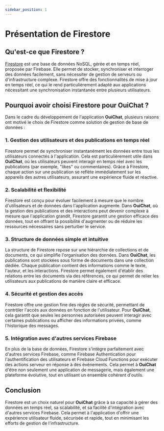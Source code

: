 ```yaml
---
sidebar_position: 1
---
```


# Présentation de Firestore

## Qu'est-ce que Firestore ?

[Firestore](https://firebase.google.com/docs/firestore) est une base de données NoSQL, gérée et en temps réel, proposée par Firebase. Elle permet de stocker, synchroniser et interroger des données facilement, sans nécessiter de gestion de serveurs ou d'infrastructure complexe. Firestore offre des fonctionnalités de mise à jour en temps réel, ce qui le rend particulièrement adapté aux applications nécessitant une synchronisation instantanée entre plusieurs utilisateurs.

## Pourquoi avoir choisi Firestore pour **OuiChat** ?

Dans le cadre du développement de l'application **OuiChat**, plusieurs raisons ont motivé le choix de Firestore comme solution de gestion de base de données :

### 1. **Gestion des utilisateurs et des publications en temps réel**

Firestore permet de synchroniser instantanément les données entre tous les utilisateurs connectés à l'application. Cela est particulièrement utile dans **OuiChat**, où les utilisateurs peuvent interagir en temps réel avec les publications (par exemple, "likes" ou commentaires). Grâce à Firestore, chaque action sur une publication se reflète immédiatement sur les appareils des autres utilisateurs, assurant une expérience fluide et réactive.

### 2. **Scalabilité et flexibilité**

Firestore est conçu pour évoluer facilement à mesure que le nombre d'utilisateurs et de données dans l'application augmente. Dans **OuiChat**, où la gestion des publications et des interactions peut devenir complexe à mesure que l'application grandit, Firestore garantit une gestion efficace des données, tout en offrant la possibilité d'augmenter ou de réduire les ressources nécessaires sans perturber le service.

### 3. **Structure de données simple et intuitive**

La structure de Firestore repose sur une hiérarchie de collections et de documents, ce qui simplifie l'organisation des données. Dans **OuiChat**, les publications sont stockées sous forme de documents dans une collection dédiée. Chaque publication contient des informations comme le texte, l'auteur, et les interactions. Firestore permet également d'établir des relations entre les documents via des références, ce qui permet de relier les utilisateurs aux publications de manière claire et efficace.

### 4. **Sécurité et gestion des accès**

Firestore offre une gestion fine des règles de sécurité, permettant de contrôler l'accès aux données en fonction de l'utilisateur. Pour **OuiChat**, cela garantit que seules les personnes autorisées peuvent interagir avec certaines publications ou afficher des informations privées, comme l'historique des messages.

### 5. **Intégration avec d'autres services Firebase**

En plus de la base de données, Firestore s'intègre parfaitement avec d'autres services Firebase, comme Firebase Authentication pour l'authentification des utilisateurs et Firebase Cloud Functions pour exécuter des actions serveur en réponse à des événements. Cela permet à **OuiChat** d'être non seulement une application de messagerie, mais également une plateforme évolutive, tout en utilisant un ensemble cohérent d'outils.

## Conclusion

Firestore est un choix naturel pour **OuiChat** grâce à sa capacité à gérer des données en temps réel, sa scalabilité, et sa facilité d'intégration avec d'autres services Firebase. Cela permet à l'application d'offrir une expérience utilisateur fluide, sécurisée et rapide, tout en minimisant les efforts de gestion de l'infrastructure.
